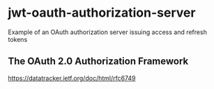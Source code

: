 # jwt-oauth-authorization-server
Example of an OAuth authorization server issuing access and refresh tokens

## The OAuth 2.0 Authorization Framework
https://datatracker.ietf.org/doc/html/rfc6749

